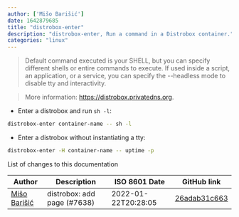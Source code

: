 ```yaml
---
author: ['Mišo Barišić']
date: 1642879685
title: "distrobox-enter"
description: "distrobox-enter, Run a command in a Distrobox container."
categories: "linux"
---
```

> Default command executed is your SHELL, but you can specify different shells or entire commands to execute. If used inside a script, an application, or a service, you can specify the --headless mode to disable tty and interactivity.

> More information: <https://distrobox.privatedns.org>.

- Enter a distrobox and run `sh -l`:

```bash
distrobox-enter container-name -- sh -l
```

- Enter a distrobox without instantiating a tty:

```bash
distrobox-enter -H container-name -- uptime -p
```
List of changes to this documentation


Author | Description | ISO 8601 Date | GitHub link
------|-----|-----|-----
[Mišo Barišić](mailto:50531162+misobarisic@users.noreply.github.com) | distrobox: add page (#7638) | 2022-01-22T20:28:05 | [26adab31c663](https://github.com/tldr-pages/tldr/commit/26adab31c66345a0ae5fc2deaf410167cbda10ef)

